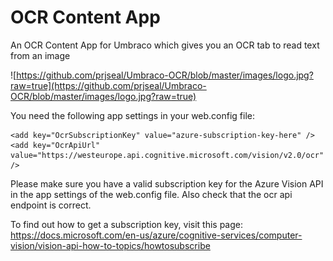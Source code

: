 # OCR Content App

An OCR Content App for Umbraco which gives you an OCR tab to read text from an image

![https://github.com/prjseal/Umbraco-OCR/blob/master/images/logo.jpg?raw=true](https://github.com/prjseal/Umbraco-OCR/blob/master/images/logo.jpg?raw=true)

You need the following app settings in your web.config file:
                        
```
<add key="OcrSubscriptionKey" value="azure-subscription-key-here" />
<add key="OcrApiUrl" value="https://westeurope.api.cognitive.microsoft.com/vision/v2.0/ocr" />
```

Please make sure you have a valid subscription key for the Azure Vision API in the 
app settings of the web.config file. Also check that the ocr api endpoint is correct.
                        
To find out how to get a subscription key, visit this page:
https://docs.microsoft.com/en-us/azure/cognitive-services/computer-vision/vision-api-how-to-topics/howtosubscribe
